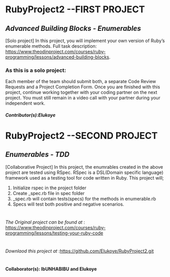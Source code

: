 # RubyProject2  --FIRST PROJECT
## *Advanced Building Blocks - Enumerables*
[Solo project]
In this project, you will implement your own version of Ruby’s enumerable methods. Full task description: https://www.theodinproject.com/courses/ruby-programming/lessons/advanced-building-blocks.

### As this is a solo project:
Each member of the team should submit both, a separate Code Review Requests and a Project Completion Form.
Once you are finished with this project, continue working together with your coding partner on the next project.
You must still remain in a video call with your partner during your independent work.

##### *Contributor(s):Elukoye* 

# 
# RubyProject2  --SECOND PROJECT
## *Enumerables - TDD*
 [Collaborative Project]
 In this project, the enumrables created in the above project are tested using RSpec. RSpec is a DSL(Domain specific language) framework used as a testing tool for code written in Ruby.
 This project will;
 1. Initialize rspec in the project folder
 1. Create _spec.rb file in spec folder 
 1. _spec.rb will contain tests(specs) for the methods in enumerable.rb
 1. Specs will test both positive and negative scenarios.
# 
 *The Original project can be found at* : https://www.theodinproject.com/courses/ruby-programming/lessons/testing-your-ruby-code
# 
 *Downlaod this project at* :https://github.com/Elukoye/RubyProject2.git
# 
#### Collaborator(s): IbUNHABIBU and Elukoye